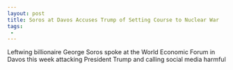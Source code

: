 ```yaml
---
layout: post
title: Soros at Davos Accuses Trump of Setting Course to Nuclear War
tags:
 -
---
```

Leftwing billionaire George Soros spoke at the World Economic Forum in Davos this week attacking President Trump and calling social media harmful
